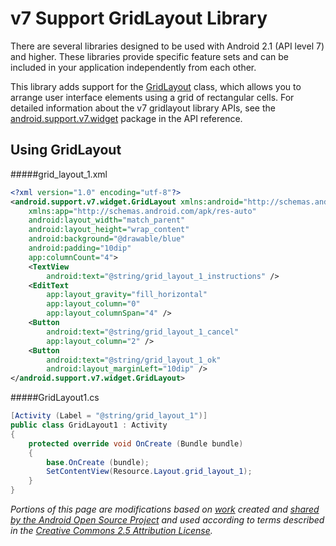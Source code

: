 v7 Support GridLayout Library
=========================

There are several libraries designed to be used with Android 2.1 (API level 7) and higher. 
These libraries provide specific feature sets and can be included in your application independently 
from each other.  

This library adds support for the [GridLayout][4] class, which allows you to arrange user interface elements 
using a grid of rectangular cells. For detailed information about the v7 gridlayout library APIs, see 
the [android.support.v7.widget][5] package in the API reference.

Using GridLayout
------

#####grid_layout_1.xml
```xml
<?xml version="1.0" encoding="utf-8"?>
<android.support.v7.widget.GridLayout xmlns:android="http://schemas.android.com/apk/res/android"
    xmlns:app="http://schemas.android.com/apk/res-auto"
    android:layout_width="match_parent"
    android:layout_height="wrap_content"
    android:background="@drawable/blue"
    android:padding="10dip"
    app:columnCount="4">
    <TextView
        android:text="@string/grid_layout_1_instructions" />
    <EditText
        app:layout_gravity="fill_horizontal"
        app:layout_column="0"
        app:layout_columnSpan="4" />
    <Button
        android:text="@string/grid_layout_1_cancel"
        app:layout_column="2" />
    <Button
        android:text="@string/grid_layout_1_ok"
        android:layout_marginLeft="10dip" />
</android.support.v7.widget.GridLayout>
```
#####GridLayout1.cs
```csharp
[Activity (Label = "@string/grid_layout_1")]
public class GridLayout1 : Activity
{
	protected override void OnCreate (Bundle bundle)
	{
		base.OnCreate (bundle);
		SetContentView(Resource.Layout.grid_layout_1);
	}
}
```

*Portions of this page are modifications based on [work][3] created and [shared by the Android Open Source Project][1] and used according to terms described in the [Creative Commons 2.5 Attribution License][2].*

[1]: http://code.google.com/policies.html
[2]: http://creativecommons.org/licenses/by/2.5/
[3]: http://developer.android.com/tools/support-library/features.html
[4]: http://developer.android.com/reference/android/support/v7/widget/GridLayout.html
[5]: http://developer.android.com/reference/android/support/v7/widget/package-summary.html
